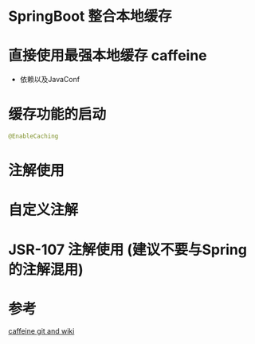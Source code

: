 # SpringBoot 整合本地缓存
# 直接使用最强本地缓存 caffeine
* 依赖以及JavaConf
# 缓存功能的启动
```java
@EnableCaching
```
# 注解使用

# 自定义注解
# JSR-107 注解使用 (建议不要与Spring的注解混用)



# 参考 
[caffeine git and wiki](https://github.com/ben-manes/caffeine)
